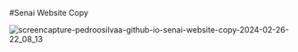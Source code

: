 #Senai Website Copy

![screencapture-pedroosilvaa-github-io-senai-website-copy-2024-02-26-22_08_13](https://github.com/PedrooSilvaa/senai-website-copy/assets/125162325/0f9c561a-f989-4deb-8a54-4b84c97685bf)

